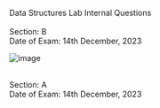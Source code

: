 Data Structures Lab Internal Questions <br /> <br />
Section: B <br />
Date of Exam: 14th December, 2023 <br />

![image](https://github.com/puneethsai001/Data-Structures-with-C/assets/83299062/eeaa111a-a7dc-4081-8a02-c7cef50c4b29)

<br />
Section: A <br />
Date of Exam: 14th December, 2023 <br />
